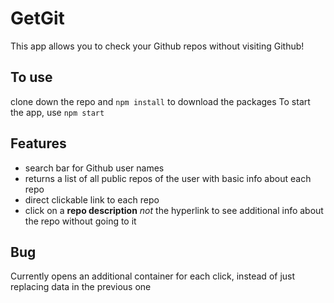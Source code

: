 # GetGit

This app allows you to check your Github repos without visiting Github!

## To use
clone down the repo and `npm install` to download the packages
To start the app, use `npm start`

## Features
- search bar for Github user names
- returns a list of all public repos of the user with basic info about each repo
- direct clickable link to each repo
- click on a **repo description** *not* the hyperlink to see additional info about the repo without going to it

## Bug
Currently opens an additional container for each click, instead of just replacing data in the previous one


